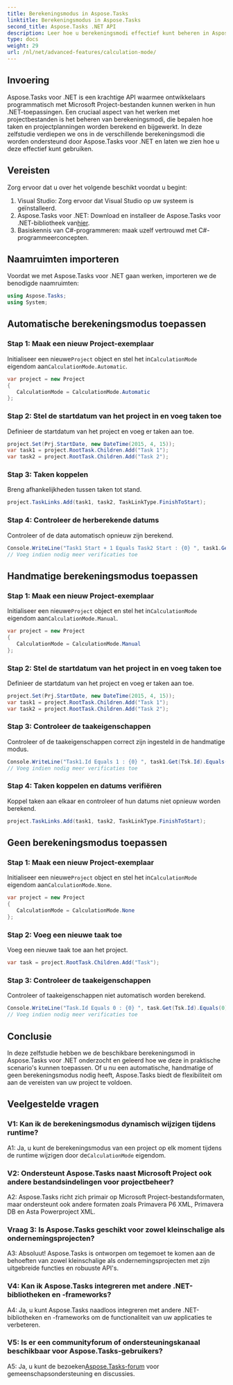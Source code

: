 ```yaml
---
title: Berekeningsmodus in Aspose.Tasks
linktitle: Berekeningsmodus in Aspose.Tasks
second_title: Aspose.Tasks .NET API
description: Leer hoe u berekeningsmodi effectief kunt beheren in Aspose.Tasks voor .NET om projectplanning en taakafhankelijkheden te stroomlijnen.
type: docs
weight: 29
url: /nl/net/advanced-features/calculation-mode/
---
```

## Invoering

Aspose.Tasks voor .NET is een krachtige API waarmee ontwikkelaars programmatisch met Microsoft Project-bestanden kunnen werken in hun .NET-toepassingen. Een cruciaal aspect van het werken met projectbestanden is het beheren van berekeningsmodi, die bepalen hoe taken en projectplanningen worden berekend en bijgewerkt. In deze zelfstudie verdiepen we ons in de verschillende berekeningsmodi die worden ondersteund door Aspose.Tasks voor .NET en laten we zien hoe u deze effectief kunt gebruiken.

## Vereisten

Zorg ervoor dat u over het volgende beschikt voordat u begint:

1. Visual Studio: Zorg ervoor dat Visual Studio op uw systeem is geïnstalleerd.
2.  Aspose.Tasks voor .NET: Download en installeer de Aspose.Tasks voor .NET-bibliotheek van[hier](https://releases.aspose.com/tasks/net/).
3. Basiskennis van C#-programmeren: maak uzelf vertrouwd met C#-programmeerconcepten.

## Naamruimten importeren

Voordat we met Aspose.Tasks voor .NET gaan werken, importeren we de benodigde naamruimten:

```csharp
using Aspose.Tasks;
using System;


```

## Automatische berekeningsmodus toepassen

### Stap 1: Maak een nieuw Project-exemplaar

 Initialiseer een nieuwe`Project` object en stel het in`CalculationMode` eigendom aan`CalculationMode.Automatic`.

```csharp
var project = new Project
{
   CalculationMode = CalculationMode.Automatic
};
```

### Stap 2: Stel de startdatum van het project in en voeg taken toe

Definieer de startdatum van het project en voeg er taken aan toe.

```csharp
project.Set(Prj.StartDate, new DateTime(2015, 4, 15));
var task1 = project.RootTask.Children.Add("Task 1");
var task2 = project.RootTask.Children.Add("Task 2");
```

### Stap 3: Taken koppelen

Breng afhankelijkheden tussen taken tot stand.

```csharp
project.TaskLinks.Add(task1, task2, TaskLinkType.FinishToStart);
```

### Stap 4: Controleer de herberekende datums

Controleer of de data automatisch opnieuw zijn berekend.

```csharp
Console.WriteLine("Task1 Start + 1 Equals Task2 Start : {0} ", task1.Get(Tsk.Start).AddDays(1).Equals(task2.Get(Tsk.Start)));
// Voeg indien nodig meer verificaties toe
```

## Handmatige berekeningsmodus toepassen

### Stap 1: Maak een nieuw Project-exemplaar

 Initialiseer een nieuwe`Project` object en stel het in`CalculationMode` eigendom aan`CalculationMode.Manual`.

```csharp
var project = new Project
{
   CalculationMode = CalculationMode.Manual
};
```

### Stap 2: Stel de startdatum van het project in en voeg taken toe

Definieer de startdatum van het project en voeg er taken aan toe.

```csharp
project.Set(Prj.StartDate, new DateTime(2015, 4, 15));
var task1 = project.RootTask.Children.Add("Task 1");
var task2 = project.RootTask.Children.Add("Task 2");
```

### Stap 3: Controleer de taakeigenschappen

Controleer of de taakeigenschappen correct zijn ingesteld in de handmatige modus.

```csharp
Console.WriteLine("Task1.Id Equals 1 : {0} ", task1.Get(Tsk.Id).Equals(1));
// Voeg indien nodig meer verificaties toe
```

### Stap 4: Taken koppelen en datums verifiëren

Koppel taken aan elkaar en controleer of hun datums niet opnieuw worden berekend.

```csharp
project.TaskLinks.Add(task1, task2, TaskLinkType.FinishToStart);
```

## Geen berekeningsmodus toepassen

### Stap 1: Maak een nieuw Project-exemplaar

 Initialiseer een nieuwe`Project` object en stel het in`CalculationMode` eigendom aan`CalculationMode.None`.

```csharp
var project = new Project
{
   CalculationMode = CalculationMode.None
};
```

### Stap 2: Voeg een nieuwe taak toe

Voeg een nieuwe taak toe aan het project.

```csharp
var task = project.RootTask.Children.Add("Task");
```

### Stap 3: Controleer de taakeigenschappen

Controleer of taakeigenschappen niet automatisch worden berekend.

```csharp
Console.WriteLine("Task.Id Equals 0 : {0} ", task.Get(Tsk.Id).Equals(0));
// Voeg indien nodig meer verificaties toe
```

## Conclusie

In deze zelfstudie hebben we de beschikbare berekeningsmodi in Aspose.Tasks voor .NET onderzocht en geleerd hoe we deze in praktische scenario's kunnen toepassen. Of u nu een automatische, handmatige of geen berekeningsmodus nodig heeft, Aspose.Tasks biedt de flexibiliteit om aan de vereisten van uw project te voldoen.

## Veelgestelde vragen

### V1: Kan ik de berekeningsmodus dynamisch wijzigen tijdens runtime?

A1: Ja, u kunt de berekeningsmodus van een project op elk moment tijdens de runtime wijzigen door de`CalculationMode` eigendom.

### V2: Ondersteunt Aspose.Tasks naast Microsoft Project ook andere bestandsindelingen voor projectbeheer?

A2: Aspose.Tasks richt zich primair op Microsoft Project-bestandsformaten, maar ondersteunt ook andere formaten zoals Primavera P6 XML, Primavera DB en Asta Powerproject XML.

### Vraag 3: Is Aspose.Tasks geschikt voor zowel kleinschalige als ondernemingsprojecten?

A3: Absoluut! Aspose.Tasks is ontworpen om tegemoet te komen aan de behoeften van zowel kleinschalige als ondernemingsprojecten met zijn uitgebreide functies en robuuste API's.

### V4: Kan ik Aspose.Tasks integreren met andere .NET-bibliotheken en -frameworks?

A4: Ja, u kunt Aspose.Tasks naadloos integreren met andere .NET-bibliotheken en -frameworks om de functionaliteit van uw applicaties te verbeteren.

### V5: Is er een communityforum of ondersteuningskanaal beschikbaar voor Aspose.Tasks-gebruikers?

 A5: Ja, u kunt de bezoeken[Aspose.Tasks-forum](https://forum.aspose.com/c/tasks/15) voor gemeenschapsondersteuning en discussies.